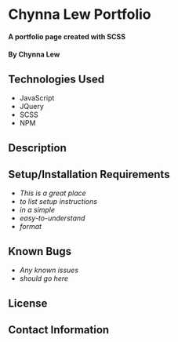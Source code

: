# Chynna Lew Portfolio

#### A portfolio page created with SCSS

#### By Chynna Lew

## Technologies Used

* JavaScript
* JQuery
* SCSS
* NPM

## Description

## Setup/Installation Requirements

* _This is a great place_
* _to list setup instructions_
* _in a simple_
* _easy-to-understand_
* _format_

## Known Bugs

* _Any known issues_
* _should go here_

## License

## Contact Information